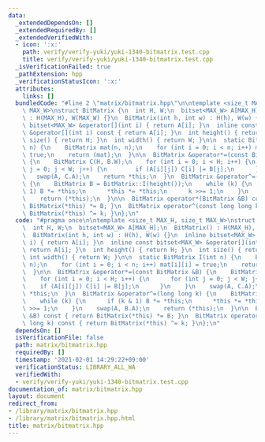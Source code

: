```yaml
---
data:
  _extendedDependsOn: []
  _extendedRequiredBy: []
  _extendedVerifiedWith:
  - icon: ':x:'
    path: verify/verify-yuki/yuki-1340-bitmatrix.test.cpp
    title: verify/verify-yuki/yuki-1340-bitmatrix.test.cpp
  _isVerificationFailed: true
  _pathExtension: hpp
  _verificationStatusIcon: ':x:'
  attributes:
    links: []
  bundledCode: "#line 2 \"matrix/bitmatrix.hpp\"\n\ntemplate <size_t MAX_H, size_t\
    \ MAX_W>\nstruct BitMatrix {\n  int H, W;\n  bitset<MAX_W> A[MAX_H];\n  BitMatrix()\
    \ : H(MAX_H), W(MAX_W) {}\n  BitMatrix(int h, int w) : H(h), W(w) {}\n  inline\
    \ bitset<MAX_W> &operator[](int i) { return A[i]; }\n  inline const bitset<MAX_W>\
    \ &operator[](int i) const { return A[i]; }\n  int height() { return H; }\n  int\
    \ size() { return H; }\n  int width() { return W; }\n\n  static BitMatrix I(int\
    \ n) {\n    BitMatrix mat(n, n);\n    for (int i = 0; i < n; i++) mat[i][i] =\
    \ true;\n    return (mat);\n  }\n\n  BitMatrix &operator*=(const BitMatrix &B)\
    \ {\n    BitMatrix C(H, B.W);\n    for (int i = 0; i < H; i++) {\n      for (int\
    \ j = 0; j < W; j++) {\n        if (A[i][j]) C[i] |= B[j];\n      }\n    }\n \
    \   swap(A, C.A);\n    return *this;\n  }\n  BitMatrix &operator^=(long long k)\
    \ {\n    BitMatrix B = BitMatrix::I(height());\n    while (k) {\n      if (k &\
    \ 1) B *= *this;\n      *this *= *this;\n      k >>= 1;\n    }\n    swap(A, B.A);\n\
    \    return (*this);\n  }\n\n  BitMatrix operator*(BitMatrix &B) const { return\
    \ BitMatrix(*this) *= B; }\n  BitMatrix operator^(const long long k) const { return\
    \ BitMatrix(*this) ^= k; }\n};\n"
  code: "#pragma once\n\ntemplate <size_t MAX_H, size_t MAX_W>\nstruct BitMatrix {\n\
    \  int H, W;\n  bitset<MAX_W> A[MAX_H];\n  BitMatrix() : H(MAX_H), W(MAX_W) {}\n\
    \  BitMatrix(int h, int w) : H(h), W(w) {}\n  inline bitset<MAX_W> &operator[](int\
    \ i) { return A[i]; }\n  inline const bitset<MAX_W> &operator[](int i) const {\
    \ return A[i]; }\n  int height() { return H; }\n  int size() { return H; }\n \
    \ int width() { return W; }\n\n  static BitMatrix I(int n) {\n    BitMatrix mat(n,\
    \ n);\n    for (int i = 0; i < n; i++) mat[i][i] = true;\n    return (mat);\n\
    \  }\n\n  BitMatrix &operator*=(const BitMatrix &B) {\n    BitMatrix C(H, B.W);\n\
    \    for (int i = 0; i < H; i++) {\n      for (int j = 0; j < W; j++) {\n    \
    \    if (A[i][j]) C[i] |= B[j];\n      }\n    }\n    swap(A, C.A);\n    return\
    \ *this;\n  }\n  BitMatrix &operator^=(long long k) {\n    BitMatrix B = BitMatrix::I(height());\n\
    \    while (k) {\n      if (k & 1) B *= *this;\n      *this *= *this;\n      k\
    \ >>= 1;\n    }\n    swap(A, B.A);\n    return (*this);\n  }\n\n  BitMatrix operator*(BitMatrix\
    \ &B) const { return BitMatrix(*this) *= B; }\n  BitMatrix operator^(const long\
    \ long k) const { return BitMatrix(*this) ^= k; }\n};\n"
  dependsOn: []
  isVerificationFile: false
  path: matrix/bitmatrix.hpp
  requiredBy: []
  timestamp: '2021-02-01 14:29:22+09:00'
  verificationStatus: LIBRARY_ALL_WA
  verifiedWith:
  - verify/verify-yuki/yuki-1340-bitmatrix.test.cpp
documentation_of: matrix/bitmatrix.hpp
layout: document
redirect_from:
- /library/matrix/bitmatrix.hpp
- /library/matrix/bitmatrix.hpp.html
title: matrix/bitmatrix.hpp
---
```

